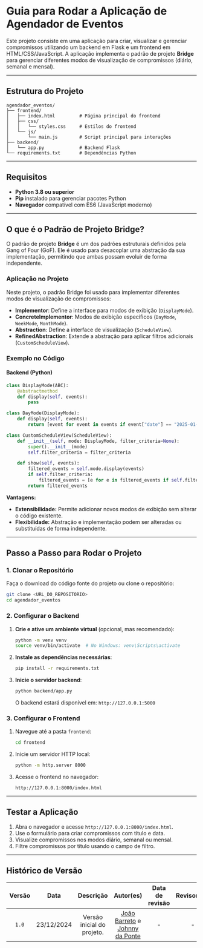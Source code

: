 # Guia para Rodar a Aplicação de Agendador de Eventos

Este projeto consiste em uma aplicação para criar, visualizar e gerenciar compromissos utilizando um backend em Flask e um frontend em HTML/CSS/JavaScript. A aplicação implementa o padrão de projeto **Bridge** para gerenciar diferentes modos de visualização de compromissos (diário, semanal e mensal).

---

## Estrutura do Projeto

```
agendador_eventos/
├── frontend/
│   ├── index.html         # Página principal do frontend
│   ├── css/
│   │   └── styles.css     # Estilos do frontend
│   └── js/
│       └── main.js        # Script principal para interações
├── backend/
│   └── app.py             # Backend Flask
└── requirements.txt       # Dependências Python
```

---

## Requisitos

- **Python 3.8 ou superior**
- **Pip** instalado para gerenciar pacotes Python
- **Navegador** compatível com ES6 (JavaScript moderno)

---

## O que é o Padrão de Projeto Bridge?

O padrão de projeto **Bridge** é um dos padrões estruturais definidos pela Gang of Four (GoF). Ele é usado para desacoplar uma abstração da sua implementação, permitindo que ambas possam evoluir de forma independente.

### Aplicação no Projeto

Neste projeto, o padrão Bridge foi usado para implementar diferentes modos de visualização de compromissos:

- **Implementor**: Define a interface para modos de exibição (`DisplayMode`).
- **ConcreteImplementor**: Modos de exibição específicos (`DayMode`, `WeekMode`, `MonthMode`).
- **Abstraction**: Define a interface de visualização (`ScheduleView`).
- **RefinedAbstraction**: Extende a abstração para aplicar filtros adicionais (`CustomScheduleView`).

### Exemplo no Código

#### Backend (Python)
```python
class DisplayMode(ABC):
    @abstractmethod
    def display(self, events):
        pass

class DayMode(DisplayMode):
    def display(self, events):
        return [event for event in events if event["date"] == "2025-01-01"]

class CustomScheduleView(ScheduleView):
    def __init__(self, mode: DisplayMode, filter_criteria=None):
        super().__init__(mode)
        self.filter_criteria = filter_criteria

    def show(self, events):
        filtered_events = self.mode.display(events)
        if self.filter_criteria:
            filtered_events = [e for e in filtered_events if self.filter_criteria in e["title"]]
        return filtered_events
```

**Vantagens:**
- **Extensibilidade:** Permite adicionar novos modos de exibição sem alterar o código existente.
- **Flexibilidade:** Abstração e implementação podem ser alteradas ou substituídas de forma independente.

---

## Passo a Passo para Rodar o Projeto

### 1. Clonar o Repositório

Faça o download do código fonte do projeto ou clone o repositório:
```bash
git clone <URL_DO_REPOSITORIO>
cd agendador_eventos
```

### 2. Configurar o Backend

1. **Crie e ative um ambiente virtual** (opcional, mas recomendado):
   ```bash
   python -m venv venv
   source venv/bin/activate  # No Windows: venv\Scripts\activate
   ```

2. **Instale as dependências necessárias**:
   ```bash
   pip install -r requirements.txt
   ```

3. **Inicie o servidor backend**:
   ```bash
   python backend/app.py
   ```

   O backend estará disponível em: `http://127.0.0.1:5000`

### 3. Configurar o Frontend

1. Navegue até a pasta `frontend`:
   ```bash
   cd frontend
   ```

2. Inicie um servidor HTTP local:
   ```bash
   python -m http.server 8000
   ```

3. Acesse o frontend no navegador:
   ```
   http://127.0.0.1:8000/index.html
   ```

---

## Testar a Aplicação

1. Abra o navegador e acesse `http://127.0.0.1:8000/index.html`.
2. Use o formulário para criar compromissos com título e data.
3. Visualize compromissos nos modos diário, semanal ou mensal.
4. Filtre compromissos por título usando o campo de filtro.

---

## Histórico de Versão

| Versão | Data | Descrição | Autor(es) | Data de revisão | Revisor(es) |
| :-: | :-: | :-: | :-: | :-: | :-: |
| `1.0` | 23/12/2024  | Versão inicial do projeto. | [João Barreto](https://github.com/JoaoBarreto03) e [Johnny da Ponte](https://github.com/JohnnyLopess) | - | - |